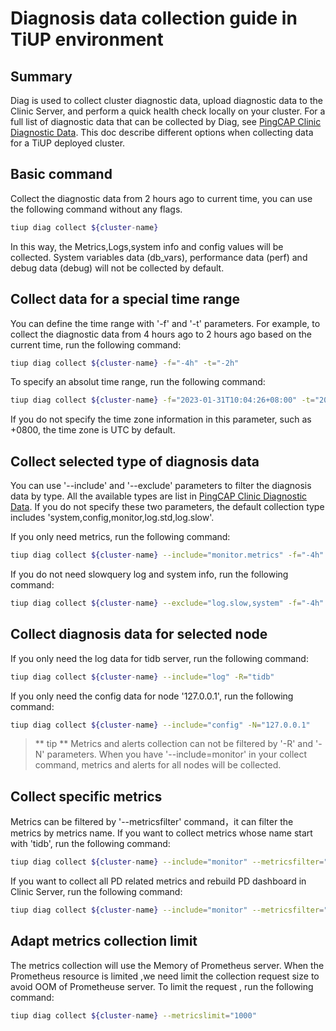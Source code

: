 # Diagnosis data collection guide in TiUP environment

## Summary
Diag is used to collect cluster diagnostic data, upload diagnostic data to the Clinic Server, and perform a quick health check locally on your cluster. For a full list of diagnostic data that can be collected by Diag, see [PingCAP Clinic Diagnostic Data](https://docs.pingcap.com/tidb/stable/clinic-data-instruction-for-tiup).
This doc describe different options when collecting data for a TiUP deployed cluster.

## Basic command
Collect the diagnostic data from 2 hours ago to current time, you can use the following command without any flags.
 
```bash
tiup diag collect ${cluster-name}
```
In this way, the Metrics,Logs,system info and config values will be collected. System variables data (db_vars), performance data (perf) and debug data (debug) will not be collected by default.

## Collect data for a special time range
You can define the time range with '-f' and '-t' parameters. For example, to collect the diagnostic data from 4 hours ago to 2 hours ago based on the current time, run the following command:

```bash
tiup diag collect ${cluster-name} -f="-4h" -t="-2h"
```
To specify an absolut time range, run the following command:

```bash
tiup diag collect ${cluster-name} -f="2023-01-31T10:04:26+08:00" -t="2023-01-31T13:04:26+08:00"
```
If you do not specify the time zone information in this parameter, such as +0800, the time zone is UTC by default. 

## Collect selected type of diagnosis data
You can use '--include' and '--exclude' parameters to filter the diagnosis data by type. All the available types are list in [PingCAP Clinic Diagnostic Data](https://docs.pingcap.com/tidb/stable/clinic-data-instruction-for-tiup). If you do not specify these two parameters, the default collection type includes 'system,config,monitor,log.std,log.slow'. 

If you only need metrics, run the following command:

```bash
tiup diag collect ${cluster-name} --include="monitor.metrics" -f="-4h" -t="-2h"
```

If you do not need slowquery log and system info, run the following command:

```bash
tiup diag collect ${cluster-name} --exclude="log.slow,system" -f="-4h" -t="-2h"
```

## Collect diagnosis data for selected node
If you only need the log data for tidb server, run the following command:

```bash
tiup diag collect ${cluster-name} --include="log" -R="tidb"
```

If you only need the config data for node '127.0.0.1', run the following command:

```bash
tiup diag collect ${cluster-name} --include="config" -N="127.0.0.1"
``` 

> ** tip **
> Metrics and alerts collection can not be filtered by '-R' and '-N' parameters. When you have '--include=monitor' in your collect command, metrics and alerts for all nodes will be collected. 
 
## Collect specific metrics 
Metrics can be filtered by '--metricsfilter' command，it can filter the metrics by metrics name. 
If you want to collect metrics whose name start with 'tidb', run the following command:

```bash
tiup diag collect ${cluster-name} --include="monitor" --metricsfilter="tidb"
``` 

If you want to collect all PD related metrics and rebuild PD dashboard in Clinic Server, run the following command:

```bash
tiup diag collect ${cluster-name} --include="monitor" --metricsfilter="pd,process,go,grpc,etcd"
```

## Adapt metrics collection limit
The metrics collection will use the Memory of Prometheus server. When the Prometheus resource is limited ,we need limit the collection request size to avoid OOM of Prometheuse server. 
To limit the request , run the following command:

```bash
tiup diag collect ${cluster-name} --metricslimit="1000"
```

